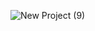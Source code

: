 ![New Project (9)](https://github.com/user-attachments/assets/77679c07-88ce-4814-a421-c6b8d9d8765c)
